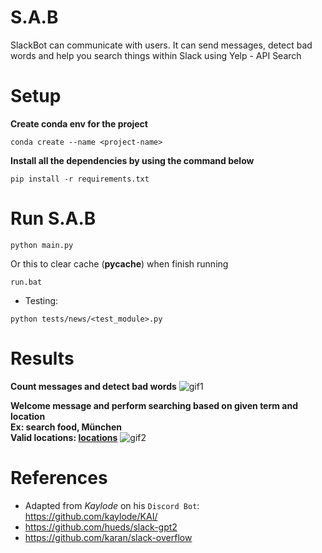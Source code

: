 # **S.A.B**
SlackBot can communicate with users. It can send messages, detect bad words and help you search things within Slack using Yelp - API Search

<!-- 
# **Download and create API keys**
[ngrok](https://ngrok.com/download): route public IP addresses to the slackbot's local webserver <br/>
[api-slack](https://api.slack.com/apps): create an app in slack api to set up the bot <br/>
[yelp](https://www.yelp.com/login?return_url=%2Fdevelopers%2Fv3%2Fmanage_app): set up search engine **(Make sure to use VPN (America region,..) because they don't allow users with Asia or Africa IP addresses to sign up for an account)** -->

# **Setup**
**Create conda env for the project**
```
conda create --name <project-name>
```
**Install all the dependencies by using the command below**
```
pip install -r requirements.txt
```


# **Run S.A.B**
```
python main.py
```
Or this to clear cache (__pycache__) when finish running
```
run.bat
```

- Testing:
```
python tests/news/<test_module>.py
```


# **Results**
**Count messages and detect bad words**
![gif1](results/gif1.gif)

**Welcome message and perform searching based on given term and location**<br/>
**Ex: search food, München** <br/>
**Valid locations: [locations](https://www.yelp.com/locations)**
![gif2](results/gif2.gif)


# **References**
- Adapted from *Kaylode* on his ```Discord Bot```: https://github.com/kaylode/KAI/
- https://github.com/hueds/slack-gpt2
- https://github.com/karan/slack-overflow